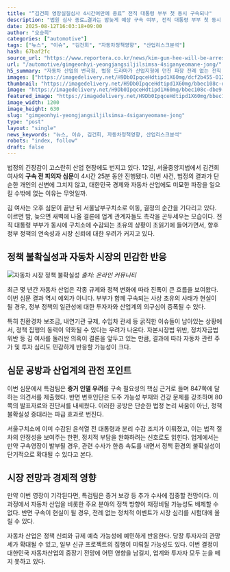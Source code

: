 ```yaml
---
title: "“김건희 영장실질심사 4시간여만에 종료” 전직 대통령 부부 첫 동시 구속되나"
description: "법원 심사 종료…결과는 밤늦게 예상 구속 여부, 전직 대통령 부부 첫 동시 구속 여부 관건 ..."
date: 2025-08-12T16:03:18+09:00
author: "오승희"
categories: ["automotive"]
tags: ["뉴스", "이슈", "김건희", "자동차정책영향", "산업리스크분석"]
hash: 67baf2fc
source_url: "https://www.reportera.co.kr/news/kim-gun-hee-will-be-arrested-tonight/"
url: "/automotive/gimgeonhyi-yeongjangsiljilsimsa-4siganyeomane-jong/"
h5_summary: "자동차 산업의 변곡점, 법정 드라마가 산업지형에 던진 파장 전례 없는 전직 대통령 부부 동시 구속, 시장 신뢰와 정책에 미칠 영향"
images: ["https://imagedelivery.net/H9Db0IpqceHdtipd1X60mg/dcf2b455-012a-40e3-7ae4-0e1143c81100/public", "https://imagedelivery.net/H9Db0IpqceHdtipd1X60mg/bbec108c-dbe9-48e8-6ffb-f0d732abfd00/public"]
thumbnail: "https://imagedelivery.net/H9Db0IpqceHdtipd1X60mg/bbec108c-dbe9-48e8-6ffb-f0d732abfd00/public"
image: "https://imagedelivery.net/H9Db0IpqceHdtipd1X60mg/bbec108c-dbe9-48e8-6ffb-f0d732abfd00/public"
featured_image: "https://imagedelivery.net/H9Db0IpqceHdtipd1X60mg/bbec108c-dbe9-48e8-6ffb-f0d732abfd00/public"
image_width: 1200
image_height: 630
slug: "gimgeonhyi-yeongjangsiljilsimsa-4siganyeomane-jong"
type: "post"
layout: "single"
news_keywords: "뉴스, 이슈, 김건희, 자동차정책영향, 산업리스크분석"
robots: "index, follow"
draft: false
---
```


법정의 긴장감이 고스란히 산업 현장에도 번지고 있다. 12일, 서울중앙지법에서 김건희 여사의 **구속 전 피의자 심문**이 4시간 25분 동안 진행됐다. 이번 사건, 법정의 결과가 단순한 개인의 신변에 그치지 않고, 대한민국 경제와 자동차 산업에도 미묘한 파장을 일으킬 수밖에 없는 이유는 무엇일까.

김 여사는 오후 심문이 끝난 뒤 서울남부구치소로 이동, 결정의 순간을 기다리고 있다. 이르면 밤, 늦으면 새벽에 나올 결론에 업계 관계자들도 촉각을 곤두세우는 모습이다. 전직 대통령 부부가 동시에 구치소에 수감되는 초유의 상황이 초읽기에 들어가면서, 향후 정부 정책의 연속성과 시장 신뢰에 대한 우려가 커지고 있다.

## 정책 불확실성과 자동차 시장의 민감한 반응

![자동차 시장 정책 불확실성](https://imagedelivery.net/H9Db0IpqceHdtipd1X60mg/dcf2b455-012a-40e3-7ae4-0e1143c81100/public)
*출처: 온라인 커뮤니티*


최근 몇 년간 자동차 산업은 각종 규제와 정책 변화에 따라 진폭이 큰 흐름을 보여왔다. 이번 심문 결과 역시 예외가 아니다. 부부가 함께 구속되는 사상 초유의 사태가 현실이 될 경우, 정부 정책의 일관성에 대한 투자자와 산업계의 의구심이 증폭될 수 있다.

특히 친환경차 보조금, 내연기관 규제, 수입차 관세 등 굵직한 이슈들이 남아있는 상황에서, 정책 집행의 동력이 약화될 수 있다는 우려가 나온다. 자본시장법 위반, 정치자금법 위반 등 김 여사를 둘러싼 의혹이 결론을 앞두고 있는 만큼, 결과에 따라 자동차 관련 주가 및 투자 심리도 민감하게 반응할 가능성이 크다.

## 심문 공방과 산업계의 관전 포인트

이번 심문에서 특검팀은 **증거 인멸 우려**를 구속 필요성의 핵심 근거로 들며 847쪽에 달하는 의견서를 제출했다. 반면 변호인단은 도주 가능성 부재와 건강 문제를 강조하며 80쪽의 발표자료와 진단서를 내세웠다. 이러한 공방은 단순한 법정 논리 싸움이 아닌, 정책 불확실성 증대라는 파급 효과로 번진다.

서울구치소에 이미 수감된 윤석열 전 대통령과 분리 수감 조치가 이뤄졌고, 이는 법적 절차의 안정성을 보여주는 한편, 정치적 부담을 완화하려는 신호로도 읽힌다. 업계에서는 만약 구속영장이 발부될 경우, 관련 수사가 한층 속도를 내면서 정책 환경의 불확실성이 단기적으로 확대될 수 있다고 본다.

## 시장 전망과 경제적 영향

만약 이번 영장이 기각된다면, 특검팀은 증거 보강 등 추가 수사에 집중할 전망이다. 이 과정에서 자동차 산업을 비롯한 주요 분야의 정책 방향이 재정비될 가능성도 배제할 수 없다. 반면 구속이 현실이 될 경우, 전례 없는 정치적 이벤트가 시장 심리를 시험대에 올릴 수 있다.

자동차 산업은 정책 신뢰와 규제 예측 가능성에 예민하게 반응한다. 당장 투자자의 관망세가 확대될 수 있고, 일부 신규 프로젝트의 집행이 미뤄질 가능성도 있다. 이번 결정이 대한민국 자동차산업의 중장기 전망에 어떤 영향을 남길지, 업계와 투자자 모두 눈을 떼지 못하고 있다.
